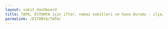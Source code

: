 ```yaml
---
layout: vakit_dashboard
title: TAPA, ESTONYA için iftar, namaz vakitleri ve hava durumu - ilçe/eyalet seç
permalink: /ESTONYA/TAPA/
---
```


<script type="text/javascript">
  var GLOBAL_COUNTRY = 'ESTONYA';
  var GLOBAL_CITY = 'TAPA';
  var GLOBAL_STATE = '';
  var lat = 72;
  var lon = 21;
</script>
